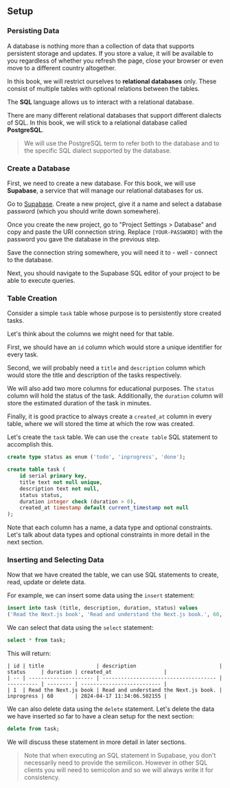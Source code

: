 ## Setup

### Persisting Data

A database is nothing more than a collection of data that supports persistent storage and updates.
If you store a value, it will be available to you regardless of whether you refresh the page, close your browser or even move to a different country altogether.

In this book, we will restrict ourselves to **relational databases** only.
These consist of multiple tables with optional relations between the tables.

The **SQL** language allows us to interact with a relational database.

There are many different relational databases that support different dialects of SQL.
In this book, we will stick to a relational database called **PostgreSQL**.

> We will use the PostgreSQL term to refer both to the database and to the specific SQL dialect supported by the database.

### Create a Database

First, we need to create a new database.
For this book, we will use **Supabase**, a service that will manage our relational databases for us.

Go to [Supabase](https://supabase.com).
Create a new project, give it a name and select a database password (which you should write down somewhere).

Once you create the new project, go to "Project Settings > Database" and copy and paste the URI connection string.
Replace `[YOUR-PASSWORD]` with the password you gave the database in the previous step.

Save the connection string somewhere, you will need it to - well - connect to the database.

Next, you should navigate to the Supabase SQL editor of your project to be able to execute queries.

### Table Creation

Consider a simple `task` table whose purpose is to persistently store created tasks.

Let's think about the columns we might need for that table.

First, we should have an `id` column which would store a unique identifier for every task.

Second, we will probably need a `title` and `description` column which would store the title and description of the tasks respectively.

We will also add two more columns for educational purposes.
The `status` column will hold the status of the task.
Additionally, the `duration` column will store the estimated duration of the task in minutes.

Finally, it is good practice to always create a `created_at` column in every table, where we will stored the time at which the row was created.

Let's create the `task` table.
We can use the `create table` SQL statement to accomplish this.

```sql
create type status as enum ('todo', 'inprogress', 'done');

create table task (
    id serial primary key,
    title text not null unique,
    description text not null,
    status status,
    duration integer check (duration > 0),
    created_at timestamp default current_timestamp not null
);
```

Note that each column has a name, a data type and optional constraints.
Let's talk about data types and optional constraints in more detail in the next section.

### Inserting and Selecting Data

Now that we have created the table, we can use SQL statements to create, read, update or delete data.

For example, we can insert some data using the `insert` statement:

```sql
insert into task (title, description, duration, status) values
('Read the Next.js book', 'Read and understand the Next.js book.', 60, 'inprogress');
```

We can select that data using the `select` statement:

```sql
select * from task;
```

This will return:

```
| id | title                 | description                           | status     | duration | created_at                 |
| -- | --------------------- | ------------------------------------- | ---------- | -------- | -------------------------- |
| 1  | Read the Next.js book | Read and understand the Next.js book. | inprogress | 60       | 2024-04-17 11:34:06.502155 |
```

We can also delete data using the `delete` statement.
Let's delete the data we have inserted so far to have a clean setup for the next section:

```sql
delete from task;
```

We will discuss these statement in more detail in later sections.

> Note that when executing an SQL statement in Supabase, you don't necessarily need to provide the semilicon.
> However in other SQL clients you will need to semicolon and so we will always write it for consistency.
